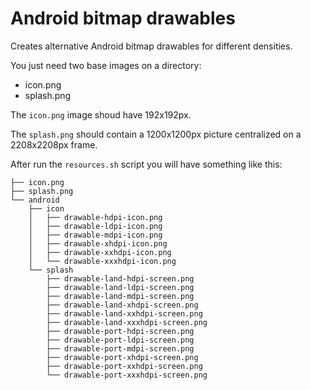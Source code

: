 # Android bitmap drawables

Creates alternative Android bitmap drawables for different densities.

You just need two base images on a directory:
- icon.png
- splash.png

The `icon.png` image shoud have 192x192px.

The `splash.png` should contain a 1200x1200px picture centralized on a 2208x2208px frame.

After run the `resources.sh` script you will have something like this:

```
├── icon.png
├── splash.png
└── android
    ├── icon
    │   ├── drawable-hdpi-icon.png
    │   ├── drawable-ldpi-icon.png
    │   ├── drawable-mdpi-icon.png
    │   ├── drawable-xhdpi-icon.png
    │   ├── drawable-xxhdpi-icon.png
    │   └── drawable-xxxhdpi-icon.png
    └── splash
        ├── drawable-land-hdpi-screen.png
        ├── drawable-land-ldpi-screen.png
        ├── drawable-land-mdpi-screen.png
        ├── drawable-land-xhdpi-screen.png
        ├── drawable-land-xxhdpi-screen.png
        ├── drawable-land-xxxhdpi-screen.png
        ├── drawable-port-hdpi-screen.png
        ├── drawable-port-ldpi-screen.png
        ├── drawable-port-mdpi-screen.png
        ├── drawable-port-xhdpi-screen.png
        ├── drawable-port-xxhdpi-screen.png
        └── drawable-port-xxxhdpi-screen.png
```
